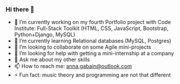 ### Hi there 👋

- 🔭 I’m currently working on my fourth Portfolio project with Code Institute: Full-Stack Toolkit (HTML, CSS, JavaScript, Bootstrap, Python+Django, MySQL)
- 🌱 I’m currently learning Relational databases (MySQL, Postgres)
- 👯 I’m looking to collaborate on some Agile mini-projects
- 🤔 I’m looking for help with getting a mini-internship at a company
- 💬 Ask me about my other skills
- 📫 How to reach me: anna.gabain@outlook.com
- ⚡ Fun fact: music theory and programming are not that different


